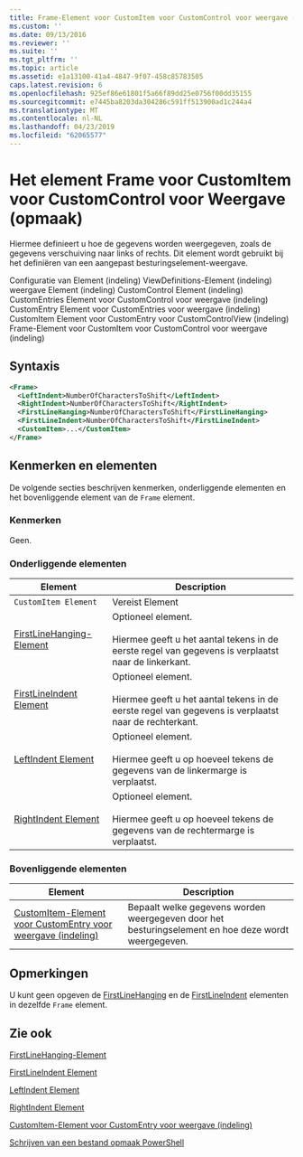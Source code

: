 ```yaml
---
title: Frame-Element voor CustomItem voor CustomControl voor weergave (indeling) | Microsoft Docs
ms.custom: ''
ms.date: 09/13/2016
ms.reviewer: ''
ms.suite: ''
ms.tgt_pltfrm: ''
ms.topic: article
ms.assetid: e1a13100-41a4-4847-9f07-458c85783505
caps.latest.revision: 6
ms.openlocfilehash: 925ef86e61801f5a66f89dd25e0756f00dd35155
ms.sourcegitcommit: e7445ba8203da304286c591ff513900ad1c244a4
ms.translationtype: MT
ms.contentlocale: nl-NL
ms.lasthandoff: 04/23/2019
ms.locfileid: "62065577"
---
```

# <a name="frame-element-for-customitem-for-customcontrol-for-view-format"></a>Het element Frame voor CustomItem voor CustomControl voor Weergave (opmaak)

Hiermee definieert u hoe de gegevens worden weergegeven, zoals de gegevens verschuiving naar links of rechts. Dit element wordt gebruikt bij het definiëren van een aangepast besturingselement-weergave.

Configuratie van Element (indeling) ViewDefinitions-Element (indeling) weergave Element (indeling) CustomControl Element (indeling) CustomEntries Element voor CustomControl voor weergave (indeling) CustomEntry Element voor CustomEntries voor weergave (indeling) CustomItem Element voor CustomEntry voor CustomControlView (indeling) Frame-Element voor CustomItem voor CustomControl voor weergave (indeling)

## <a name="syntax"></a>Syntaxis

```xml
<Frame>
  <LeftIndent>NumberOfCharactersToShift</LeftIndent>
  <RightIndent>NumberOfCharactersToShift</RightIndent>
  <FirstLineHanging>NumberOfCharactersToShift</FirstLineHanging>
  <FirstLineIndent>NumberOfCharactersToShift</FirstLineIndent>
  <CustomItem>...</CustomItem>
</Frame>
```

## <a name="attributes-and-elements"></a>Kenmerken en elementen

De volgende secties beschrijven kenmerken, onderliggende elementen en het bovenliggende element van de `Frame` element.

### <a name="attributes"></a>Kenmerken

Geen.

### <a name="child-elements"></a>Onderliggende elementen

|Element|Description|
|-------------|-----------------|
|`CustomItem Element`|Vereist Element|
|[FirstLineHanging-Element](./firstlinehanging-element-for-frame-for-customcontrol-for-view-format.md)|Optioneel element.<br /><br /> Hiermee geeft u het aantal tekens in de eerste regel van gegevens is verplaatst naar de linkerkant.|
|[FirstLineIndent Element](./firstlineindent-element-for-frame-for-customcontrol-for-view-format.md)|Optioneel element.<br /><br /> Hiermee geeft u het aantal tekens in de eerste regel van gegevens is verplaatst naar de rechterkant.|
|[LeftIndent Element](./leftindent-element-for-frame-for-customcontrol-for-view-format.md)|Optioneel element.<br /><br /> Hiermee geeft u op hoeveel tekens de gegevens van de linkermarge is verplaatst.|
|[RightIndent Element](./rightindent-element-for-frame-for-customcontrol-for-view-format.md)|Optioneel element.<br /><br /> Hiermee geeft u op hoeveel tekens de gegevens van de rechtermarge is verplaatst.|

### <a name="parent-elements"></a>Bovenliggende elementen

|Element|Description|
|-------------|-----------------|
|[CustomItem-Element voor CustomEntry voor weergave (indeling)](./customitem-element-for-customentry-for-customcontrol-for-view-format.md)|Bepaalt welke gegevens worden weergegeven door het besturingselement en hoe deze wordt weergegeven.|

## <a name="remarks"></a>Opmerkingen

U kunt geen opgeven de [FirstLineHanging](./firstlinehanging-element-for-frame-for-customcontrol-for-view-format.md) en de [FirstLineIndent](./firstlineindent-element-for-frame-for-customcontrol-for-view-format.md) elementen in dezelfde `Frame` element.

## <a name="see-also"></a>Zie ook

[FirstLineHanging-Element](./firstlinehanging-element-for-frame-for-customcontrol-for-view-format.md)

[FirstLineIndent Element](./firstlineindent-element-for-frame-for-customcontrol-for-view-format.md)

[LeftIndent Element](./leftindent-element-for-frame-for-customcontrol-for-view-format.md)

[RightIndent Element](./rightindent-element-for-frame-for-customcontrol-for-view-format.md)

[CustomItem-Element voor CustomEntry voor weergave (indeling)](./customitem-element-for-customentry-for-customcontrol-for-view-format.md)

[Schrijven van een bestand opmaak PowerShell](./writing-a-powershell-formatting-file.md)

